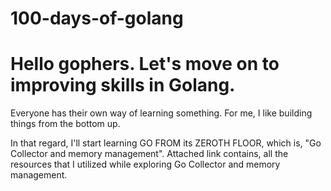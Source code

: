 # 100-days-of-golang

# Hello gophers. Let's move on to improving skills in Golang.

Everyone has their own way of learning something. For me, I like building things from the bottom up. 

In that regard, I'll start learning GO FROM its ZEROTH FLOOR, which is, "Go Collector and memory management". Attached link contains, all the resources that I utilized while exploring Go Collector and memory management. 



